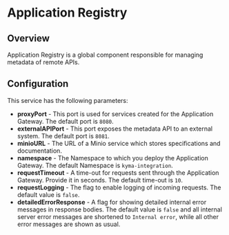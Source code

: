 # Application Registry

## Overview
Application Registry is a global component responsible for managing metadata of remote APIs.

## Configuration
This service has the following parameters:

- **proxyPort** - This port is used for services created for the Application Gateway. The default port is `8080`.
- **externalAPIPort** - This port exposes the metadata API to an external system. The default port is `8081`.
- **minioURL** - The URL of a Minio service which stores specifications and documentation.
- **namespace** - The Namespace to which you deploy the Application Gateway. The default Namespace is `kyma-integration`.
- **requestTimeout** - A time-out for requests sent through the Application Gateway. Provide it in seconds. The default time-out is `10`.
- **requestLogging** - The flag to enable logging of incoming requests. The default value is `false`.
- **detailedErrorResponse** - A flag for showing detailed internal error messages in response bodies. The default value is `false` and all internal server error messages are shortened to `Internal error`, while all other error messages are shown as usual.
